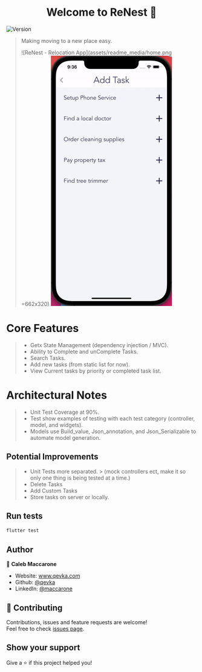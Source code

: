 <h1 align="center">Welcome to ReNest 👋</h1>
<p>
  <img alt="Version" src="https://img.shields.io/badge/version-1.0.0-blue.svg?cacheSeconds=2592000" />
</p>

> Making moving to a new place easy.
> 
> ![ReNest - Relocation App](assets/readme_media/home.png =662x320)
> ![ReNest - Relocation App](assets/readme_media/animation.gif)

# Core Features
>   * Getx State Management (dependency injection / MVC).
>   * Ability to Complete and unComplete Tasks.
>   * Search Tasks.
>   * Add new tasks (from static list for now).
>   * View Current tasks by priority or completed task list.

# Architectural Notes
>   * Unit Test Coverage at 90%.
>   * Test show examples of testing with each test category (controller, model, and widgets).
>   * Models use Build_value, Json_annotation, and Json_Serializable to automate model generation.

## Potential Improvements
>   * Unit Tests more separated. 
      > (mock controllers ect, make it so only one thing is being tested at a time.)
>   * Delete Tasks
>   * Add Custom Tasks
>   * Store tasks on server or locally.




## Run tests

```sh
flutter test
```

## Author

👤 **Caleb Maccarone**

* Website: www.qevka.com
* Github: [@qevka](https://github.com/qevka)
* LinkedIn: [@maccarone](https://linkedin.com/in/maccarone)

## 🤝 Contributing

Contributions, issues and feature requests are welcome!<br />Feel free to check [issues page](https://github.com/qevka/ReNest/issues). 

## Show your support

Give a ⭐️ if this project helped you!
